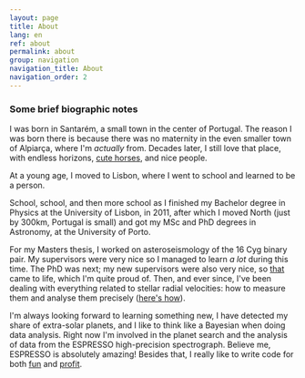 ```yaml
---
layout: page
title: About
lang: en
ref: about
permalink: about
group: navigation
navigation_title: About 
navigation_order: 2
---
```


### Some brief biographic notes


I was born in Santarém, a small town in the center of Portugal.
The reason I was born there is because there was no maternity 
in the even smaller town of Alpiarça, where I'm *actually* from.
Decades later, I still love that place, with endless horizons, 
[cute horses](https://en.wikipedia.org/wiki/Sorraia), and nice people.

At a young age, I moved to Lisbon, where I went to school and learned to be a
person.

<!-- I am now a researcher in the Institute of Astrophysics and Space Sciences 
(see [here](http://www.iastro.pt)).  -->
School, school, and then more school as I finished my Bachelor degree in
Physics at the University of Lisbon, in 2011, after which I moved North (just by
300km, Portugal is small) and got my MSc and PhD degrees in Astronomy, at the
University of Porto.

For my Masters thesis, I worked on asteroseismology of the 16 Cyg binary pair.
My supervisors were very nice so I managed to learn *a lot* during this time.
The PhD was next; my new supervisors were also very nice, so
[that](http://astro.up.pt/~jfaria/phd/) came to life, which I'm quite proud of.
Then, and ever since, I've been dealing with everything related to stellar
radial velocities: how to measure them and analyse them precisely
([here's how]({{site.baseurl}}/research)).  

I'm always looking forward to learning something new, I have detected my share
of extra-solar planets, and I like to think like a Bayesian when doing data
analysis. Right now I'm involved in the planet search and the analysis of data
from the ESPRESSO high-precision spectrograph. Believe me, ESPRESSO is
absolutely amazing! Besides that, I really like to write code for both 
[fun](https://github.com/j-faria/copy-paste-matplotlib-figures) and
[profit](https://joss.theoj.org/papers/10.21105/joss.00487).
